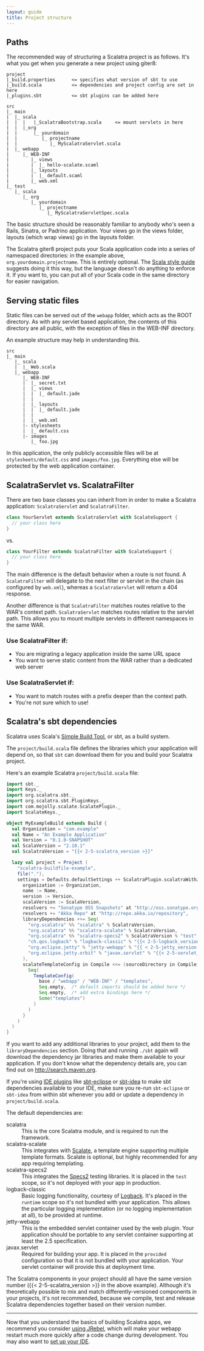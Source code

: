 ```yaml
---
layout: guide
title: Project structure
---
```


## Paths

The recommended way of structuring a Scalatra project is as follows. It's
what you get when you generate a new project using giter8:

    project
    |_build.properties      <= specifies what version of sbt to use
    |_build.scala           <= dependencies and project config are set in here
    |_plugins.sbt           <= sbt plugins can be added here

    src
    |_ main
    |  |_ scala
    |  |  |   |_ScalatraBootstrap.scala     <= mount servlets in here
    |  |  |_org
    |  |      |_ yourdomain
    |  |         |_ projectname
    |  |            |_ MyScalatraServlet.scala
    |  |_ webapp
    |     |_ WEB-INF
    |        |_ views
    |        |  |_ hello-scalate.scaml
    |        |_ layouts
    |        |  |_ default.scaml
    |        |_ web.xml
    |_ test
       |_ scala
          |_ org
             |_ yourdomain
                |_ projectname
                   |_ MyScalatraServletSpec.scala



The basic structure should be reasonably familiar to anybody who's seen a
Rails, Sinatra, or Padrino application. Your views go in the views folder,
layouts (which wrap views) go in the layouts folder.

The Scalatra giter8 project puts your Scala application code into a series of
namespaced directories: in the example above, `org.yourdomain.projectname`.
This is entirely optional. The [Scala style guide](http://docs.scala-lang.org/style/)
suggests doing it this way, but the language doesn't do anything to enforce it.
If you want to, you can put all of your Scala code in the same directory for easier
navigation.

## Serving static files

Static files can be served out of the `webapp` folder, which acts as the ROOT
directory. As with any servlet based application, the contents of this directory
are all public, with the exception of files in the WEB-INF directory.

An example structure may help in understanding this.

    src
    |_ main
       |_ scala
       |  |_ Web.scala
       |_ webapp
          |_ WEB-INF
          |  |_ secret.txt
          |  |_ views
          |  |  |_ default.jade
          |  |
          |  |_ layouts
          |  |  |_ default.jade
          |  |
          |  |_ web.xml
          |- stylesheets
          |  |_ default.css
          |- images
             |_ foo.jpg


In this application, the only publicly accessible files will be at
`stylesheets/default.css` and `images/foo.jpg`. Everything else will be
protected by the web application container.


## ScalatraServlet vs. ScalatraFilter

There are two base classes you can inherit from in order to make a
Scalatra application: `ScalatraServlet` and `ScalatraFilter`.

```scala
class YourServlet extends ScalatraServlet with ScalateSupport {
  // your class here
}

```

vs.

```scala
class YourFilter extends ScalatraFilter with ScalateSupport {
  // your class here
}

```

The main difference is the default behavior when a route is not found.
A `ScalatraFilter` will delegate to the next filter or servlet in the chain (as
configured by `web.xml`), whereas a `ScalatraServlet` will return a 404
response.

Another difference is that `ScalatraFilter` matches routes relative to
the WAR's context path. `ScalatraServlet` matches routes relative to the
servlet path. This allows you to mount multiple servlets in different namespaces
in the same WAR.

### Use ScalatraFilter if:

* You are migrating a legacy application inside the same URL space
* You want to serve static content from the WAR rather than a
  dedicated web server

### Use ScalatraServlet if:

* You want to match routes with a prefix deeper than the context path.
* You're not sure which to use!


## Scalatra's sbt dependencies

Scalatra uses Scala's [Simple Build Tool][sbt-site], or sbt, as a build system.

[sbt-site]: http://www.scala-sbt.org/

The `project/build.scala` file defines the libraries which your application will depend on,
so that `sbt` can download them for you and build your Scalatra project.

Here's an example Scalatra `project/build.scala` file:

```scala
import sbt._
import Keys._
import org.scalatra.sbt._
import org.scalatra.sbt.PluginKeys._
import com.mojolly.scalate.ScalatePlugin._
import ScalateKeys._

object MyExampleBuild extends Build {
  val Organization = "com.example"
  val Name = "An Example Application"
  val Version = "0.1.0-SNAPSHOT"
  val ScalaVersion = "2.10.1"
  val ScalatraVersion = "{{< 2-5-scalatra_version >}}"

  lazy val project = Project (
    "scalatra-buildfile-example",
    file("."),
    settings = Defaults.defaultSettings ++ ScalatraPlugin.scalatraWithJRebel ++ scalateSettings ++ Seq(
      organization := Organization,
      name := Name,
      version := Version,
      scalaVersion := ScalaVersion,
      resolvers += "Sonatype OSS Snapshots" at "http://oss.sonatype.org/content/repositories/snapshots/",
      resolvers += "Akka Repo" at "http://repo.akka.io/repository",
      libraryDependencies ++= Seq(
        "org.scalatra" %% "scalatra" % ScalatraVersion,
        "org.scalatra" %% "scalatra-scalate" % ScalatraVersion,
        "org.scalatra" %% "scalatra-specs2" % ScalatraVersion % "test",
        "ch.qos.logback" % "logback-classic" % "{{< 2-5-logback_version >}}" % "runtime",
        "org.eclipse.jetty" % "jetty-webapp" % "{{ < 2-5-jetty_version >}}" % "container",
        "org.eclipse.jetty.orbit" % "javax.servlet" % "{{< 2-5-servlet_version >}}" % "container;provided;test" artifacts (Artifact("javax.servlet", "jar", "jar"))
      ),
      scalateTemplateConfig in Compile <<= (sourceDirectory in Compile){ base =>
        Seq(
          TemplateConfig(
            base / "webapp" / "WEB-INF" / "templates",
            Seq.empty,  /* default imports should be added here */
            Seq.empty,  /* add extra bindings here */
            Some("templates")
          )
        )
      }
    )
  )
}

```

<div class="alert alert-info">
<span class="badge badge-info"><i class="icon-flag icon-white"></i></span>
If you want to add any additional libraries to your project, add them to the
<code>libraryDependencies</code> section.
Doing that and running <code>./sbt</code> again will download the dependency jar
libraries and make them available to your application.
If you don't know what the dependency details are, you can find out on
<a href="http://search.maven.org">http://search.maven.org</a>.
</div>

If you're using [IDE plugins](ide-support.html) like
[sbt-eclipse](https://github.com/typesafehub/sbteclipse) or
[sbt-idea](https://github.com/mpeltonen/sbt-idea) to make sbt dependencies
available to your IDE, make sure you re-run `sbt-eclipse` or `sbt-idea` from
within sbt whenever you add or update a dependency in `project/build.scala`.

The default dependencies are:

<dl class="dl-horizontal">
  <dt>scalatra</dt>
  <dd>This is the core Scalatra module, and is required to run the framework.</dd>
  <dt>scalatra-scalate</dt>
  <dd>
    This integrates with <a href="http://scalate.github.io/scalate">Scalate</a>,
    a template engine supporting multiple template formats. Scalate is optional, but
    highly recommended for any app requiring templating.
  </dd>
  <dt>scalatra-specs2</dt>
  <dd>
    This integrates the <a href="https://github.com/etorreborre/specs2">Specs2</a>
    testing libraries.
    It is placed in the <code>test</code> scope, so it's not deployed with your app
    in production.
  </dd>
  <dt>logback-classic</dt>
  <dd>
    Basic logging functionality, courtesy of
    <a href="http://logback.qos.ch/">Logback</a>.
    It's placed in the <code>runtime</code> scope so it's not bundled with your
    application.
    This allows the particular logging implementation (or no logging implementation
    at all), to be provided at runtime.
  </dd>
  <dt>jetty-webapp</dt>
  <dd>
    This is the embedded servlet container used by the web plugin.
    Your application should be portable to any servlet container supporting at least
    the 2.5 specification.
  </dd>
  <dt>javax.servlet</dt>
  <dd>
    Required for building your app.
    It is placed in the <code>provided</code> configuration so that it is not bundled
    with your application.
    Your servlet container will provide this at deployment time.
  </dd>
</dl>

The Scalatra components in your project should all have the same version number
({{< 2-5-scalatra_version >}} in the above example).
Although it's theoretically possible to mix and match differently-versioned components
in your projects, it's not recommended, because we compile, test and release Scalatra
dependencies together based on their version number.

---

Now that you understand the basics of building Scalatra apps, we recommend you
consider [using JRebel](jrebel.html), which will make your webapp restart much more
quickly after a code change during development.
You may also want to [set up your IDE](ide-support.html).

